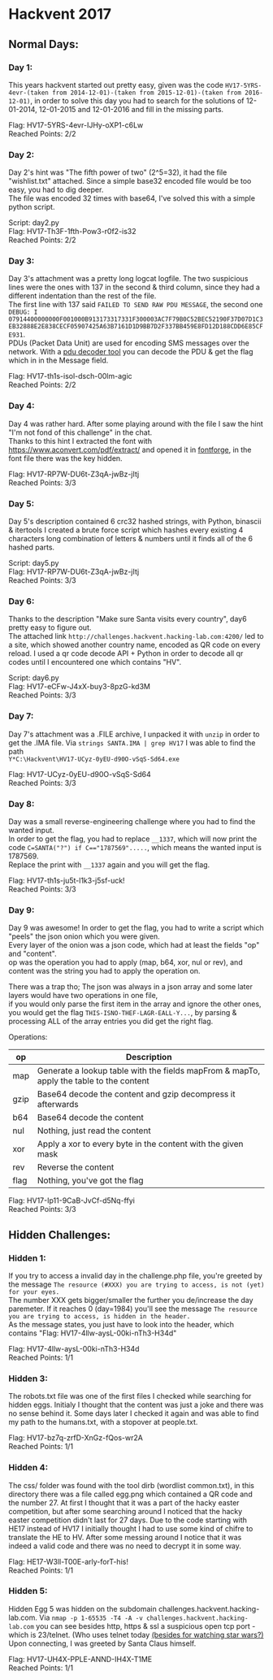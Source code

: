 # Hackvent 2017  
## Normal Days:  
### Day 1:  
This years hackvent started out pretty easy, given was the code `HV17-5YRS-4evr-(taken from 2014-12-01)-(taken from 2015-12-01)-(taken from 2016-12-01)`,
in order to solve this day you had to search for the solutions of 12-01-2014, 12-01-2015 and 12-01-2016 and fill in the missing parts.
  
Flag: HV17-5YRS-4evr-IJHy-oXP1-c6Lw  
Reached Points: 2/2

### Day 2:  
Day 2's hint was "The fifth power of two" (2^5=32), it had the file "wishlist.txt" attached.
Since a simple base32 encoded file would be too easy, you had to dig deeper.  
The file was encoded 32 times with base64, I've solved this with a simple python script. 
  
Script: day2.py  
Flag: HV17-Th3F-1fth-Pow3-r0f2-is32  
Reached Points: 2/2

### Day 3:  
Day 3's attachment was a pretty long logcat logfile. The two suspicious lines were the ones with 137 in the second & third column, since they had a different indentation than the rest of the file.  
The first line with 137 said `FAILED TO SEND RAW PDU MESSAGE`, the second one `DEBUG: I 07914400000000F001000B913173317331F300003AC7F79B0C52BEC52190F37D07D1C3EB32888E2E838CECF05907425A63B7161D1D9BB7D2F337BB459E8FD12D188CDD6E85CFE931`.  
PDUs (Packet Data Unit) are used for encoding SMS messages over the network. With a [pdu decoder tool](https://www.diafaan.com/sms-tutorials/gsm-modem-tutorial/online-sms-pdu-decoder/) you can decode the PDU & get the flag which in in the Message field.
  
Flag: HV17-th1s-isol-dsch-00lm-agic  
Reached Points: 2/2

### Day 4:  
Day 4 was rather hard. After some playing around with the file I saw the hint "I'm not fond of this challenge" in the chat.  
Thanks to this hint I extracted the font with https://www.aconvert.com/pdf/extract/ and opened it in [fontforge](https://github.com/fontforge/fontforge), in the font file there was the key hidden.
  
Flag: HV17-RP7W-DU6t-Z3qA-jwBz-jItj  
Reached Points: 3/3

### Day 5:  
Day 5's description contained 6 crc32 hashed strings, with Python, binascii & itertools I created a brute force script which hashes every existing 4 characters long combination of letters & numbers until it finds all of the 6 hashed parts. 
  
Script: day5.py  
Flag: HV17-RP7W-DU6t-Z3qA-jwBz-jItj  
Reached Points: 3/3

### Day 6:  
Thanks to the description "Make sure Santa visits every country", day6 pretty easy to figure out.  
The attached link `http://challenges.hackvent.hacking-lab.com:4200/` led to a site, which showed another country name, encoded as QR code on every reload.
I used a qr code decode API + Python in order to decode all qr codes until I encountered one which contains "HV".  
  
Script: day6.py  
Flag: HV17-eCFw-J4xX-buy3-8pzG-kd3M  
Reached Points: 3/3

### Day 7:  
Day 7's attachment was a .FILE archive, I unpacked it with `unzip` in order to get the .IMA file. Via `strings SANTA.IMA | grep HV17` I was able to find the path  
`Y*C:\Hackvent\HV17-UCyz-0yEU-d90O-vSqS-Sd64.exe`
  
Flag: HV17-UCyz-0yEU-d90O-vSqS-Sd64  
Reached Points: 3/3

### Day 8:  
Day was a small reverse-engineering challenge where you had to find the wanted input.   
In order to get the flag, you had to replace `__1337`, which will now print the code `C=SANTA("?") if C=="1787569".....`, which means the wanted input is 1787569.  
Replace the print with `__1337` again and you will get the flag.
  
Flag: HV17-th1s-ju5t-l1k3-j5sf-uck!  
Reached Points: 3/3

### Day 9:  
Day 9 was awesome! In order to get the flag, you had to write a script which "peels" the json onion which you were given.  
Every layer of the onion was a json code, which had at least the fields "op" and "content".  
op was the operation you had to apply (map, b64, xor, nul or rev), and content was the string you had to apply the operation on.  

There was a trap tho; The json was always in a json array and some later layers would have two operations in one file,  
if you would only parse the first item in the array and ignore the other ones, you would get the flag `THIS-ISNO-THEF-LAGR-EALL-Y...`, by parsing & processing ALL of the array entries you did get the right flag.
    
Operations:  

| op   | Description                                                                             |
| ---- | --------------------------------------------------------------------------------------- |
| map  | Generate a lookup table with the fields mapFrom & mapTo, apply the table to the content |
| gzip | Base64 decode the content and gzip decompress it afterwards                             |
| b64  | Base64 decode the content                                                               |
| nul  | Nothing, just read the content                                                          |
| xor  | Apply a xor to every byte in the content with the given mask                            |
| rev  | Reverse the content                                                                     |
| flag | Nothing, you've got the flag                                                            |

Flag: HV17-Ip11-9CaB-JvCf-d5Nq-ffyi  
Reached Points: 3/3

## Hidden Challenges:  
### Hidden 1:  
If you try to access a invalid day in the challenge.php file, you're greeted by the message
`The resource (#XXX) you are trying to access, is not (yet) for your eyes.`  
The number XXX gets bigger/smaller the further you de/increase the day paremeter. If it reaches 0 (day=1984) you'll see the message
`The resource you are trying to access, is hidden in the header.`  
As the message states, you just have to look into the header, which contains "Flag: HV17-4llw-aysL-00ki-nTh3-H34d" 
  
Flag: HV17-4llw-aysL-00ki-nTh3-H34d  
Reached Points: 1/1

### Hidden 3:  
The robots.txt file was one of the first files I checked while searching for hidden eggs. Initialy I thought that the content was just a joke and there was no sense behind it.
Some days later I checked it again and was able to find my path to the humans.txt, with a stopover at people.txt.

Flag: HV17-bz7q-zrfD-XnGz-fQos-wr2A  
Reached Points: 1/1

### Hidden 4:  
The css/ folder was found with the tool dirb (wordlist common.txt), in this directory there was a file called egg.png which contained a QR code and the number 27.
At first I thought that it was a part of the hacky easter competition, but after some searching around I noticed that the hacky easter competition didn't last for 27 days. Due to the code starting with HE17 instead of HV17 I initially thought I had to use some kind of chifre to translate the HE to HV. After some messing around I notice that it was indeed a valid code and there was no need to decrypt it in some way.

Flag: HE17-W3ll-T00E-arly-forT-his!  
Reached Points: 1/1

### Hidden 5:  
Hidden Egg 5 was hidden on the subdomain challenges.hackvent.hacking-lab.com. Via `nmap -p 1-65535 -T4 -A -v challenges.hackvent.hacking-lab.com` 
you can see besides http, https & ssl a suspicious open tcp port - which is 23/telnet. (Who uses telnet today [(besides for watching star wars?)](http://blinkenlights.nl/services.html#starwars) Upon connecting, I was greeted by Santa Claus himself.
 
Flag: HV17-UH4X-PPLE-ANND-IH4X-T1ME  
Reached Points: 1/1
